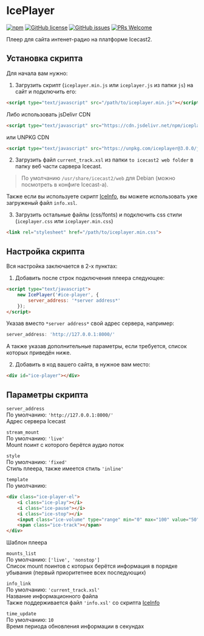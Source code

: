 # IcePlayer
[![npm](https://img.shields.io/npm/v/iceplayer?style=flat-square)](https://www.npmjs.com/package/iceplayer)
[![GitHub license](https://img.shields.io/github/license/JoCat/iceplayer?style=flat-square)](https://github.com/JoCat/iceplayer/blob/master/LICENSE)
[![GitHub issues](https://img.shields.io/github/issues/JoCat/iceplayer?style=flat-square)](https://github.com/JoCat/iceplayer/issues)
[![PRs Welcome](https://img.shields.io/badge/PRs-welcome-brightgreen.svg?style=flat-square)](http://makeapullrequest.com)

Плеер для сайта интенет-радио на платформе Icecast2.

## Установка скрипта
Для начала вам нужно:
1. Загрузить скрипт (`iceplayer.min.js` или `iceplayer.js` из папки `js`) на сайт и подключить его:
```html
<script type="text/javascript" src="/path/to/iceplayer.min.js"></script>
```
Либо использовать jsDelivr CDN
```html
<script type="text/javascript" src="https://cdn.jsdelivr.net/npm/iceplayer@3.0.0/js/iceplayer.min.js"></script>
```
или UNPKG CDN
```html
<script type="text/javascript" src="https://unpkg.com/iceplayer@3.0.0/js/iceplayer.min.js"></script>
```
2. Загрузить файл `current_track.xsl` из папки `to icecast2 web folder` в папку веб части сарвера Icecast.
> По умолчанию `/usr/share/icecast2/web` для Debian (можно посмотреть в конфиге Icecast-a).

Также если вы используете скрипт [IceInfo](https://github.com/JoCat/IceInfo), вы можете использовать уже загруженый файл `info.xsl`.

3. Загрузить остальные файлы (css/fonts) и подключить css стили (`iceplayer.css` или `iceplayer.min.css`)
```html
<link rel="stylesheet" href="/path/to/iceplayer.min.css">
```

## Настройка скрипта
Вся настройка заключается в 2-х пунктах:
1. Добавить после строк подключения плеера следующее:
```html
<script type="text/javascript">
    new IcePlayer('#ice-player', {
        server_address: '*server address*'
    });
</script>
```
Указав вместо `*server address*` свой адрес сервера, например:
```js
server_address: 'http://127.0.0.1:8000/'
```
А также указав дополнительные параметры, если требуется, список которых приведён ниже.

2. Добавить в код вашего сайта, в нужное вам место:
```html
<div id="ice-player"></div>
```
## Параметры скрипта
`server_address`  
По умолчанию: `'http://127.0.0.1:8000/'`  
Адрес сервера Icecast

`stream_mount`  
По умолчанию: `'live'`  
Mount поинт с которого берётся аудио поток

`style`  
По умолчанию: `'fixed'`  
Стиль плеера, также имеется стиль `'inline'`

`template`  
По умолчанию:
```html
<div class="ice-player-el">
    <i class="ice-play"></i>
    <i class="ice-pause"></i>
    <i class="ice-stop"></i>
    <input class="ice-volume" type="range" min="0" max="100" value="50" step="1">
    <span class="ice-track"></span>
</div>
```
Шаблон плеера

`mounts_list`  
По умолчанию: `['live', 'nonstop']`  
Список mount поинтов с которых берётся информация в порядке убывания (первый приоритетнее всех последующих)

`info_link`  
По умолчанию: `'current_track.xsl'`  
Название информационного файла  
Также поддерживается файл `'info.xsl'` со скрипта [IceInfo](https://github.com/JoCat/IceInfo)

`time_update`  
По умолчанию: `10`  
Время периода обновления информации в секундах
